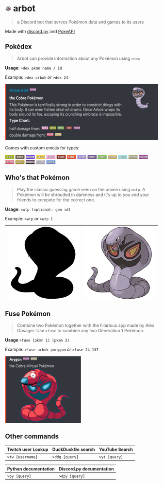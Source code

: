 # <img src="docs/assets/icon.png" width="20"> arbot
> a Discord bot that serves Pokémon data and games to its users

Made with [discord.py](https://github.com/Rapptz/discord.py) and [PokeAPI](https://pokeapi.co/)

## Pokédex
> Arbot can provide information about any Pokémon using `>dex`

**Usage**: `>dex pkmn name / id`

Example: `>dex arbok` *or* `>dex 24`

<img src="docs/assets/dex.png" width="600">

Comes with custom emojis for types:

<img src="types/bug.png" width="30"> <img src="types/dark.png" width="30"> <img src="types/dragon.png" width="30"> <img src="types/electric.png" width="30"> <img src="types/fairy.png" width="30"> <img src="types/fighting.png" width="30"> <img src="types/fire.png" width="30"> <img src="types/flying.png" width="30"> <img src="types/ghost.png" width="30"> <img src="types/grass.png" width="30"> <img src="types/ground.png" width="30"> <img src="types/ice.png" width="30"> <img src="types/normal.png" width="30"> <img src="types/poison.png" width="30"> <img src="types/psychic.png" width="30"> <img src="types/rock.png" width="30"> <img src="types/shadow.png" width="30"> <img src="types/steel.png" width="30"> <img src="types/water.png" width="30">

<!--More Pokédex features coming soon!!
-->

## Who's that Pokémon
> Play the classic guessing game seen on the anime using `>wtp`. A Pokémon will be shrouded in darkness and it's up to you and your friends to compete for the correct one.

**Usage**: `>wtp (optional: gen id)`

Example: `>wtp` *or* `>wtp 1`

|  <img src="docs/assets/arbok-blk.png" width="300">  |  <img src="docs/assets/arbok.png" width="300">  |
|:---:|:---:|

## Fuse Pokémon
> Combine two Pokémon together with the hilarious app made by Alex Onsager. Use `>fuse` to combine any two Generation 1 Pokémon.

**Usage** `>fuse [pkmn 1] [pkmn 2]`

Example: `>fuse arbok porygon` *or* `>fuse 24 137`

<img src="docs/assets/arygon.png" width="250">

## Other commands
|  Twitch user Lookup  |  DuckDuckGo search  | YouTube Search |
|:---|:---|:---|
| `>tw [username]` | `>ddg [query]` | `>yt [query]` |

|  Python documentation  |  Discord.py documentation  |
|:---|:---|
| `>py [query]` | `>dpy [query]` |

